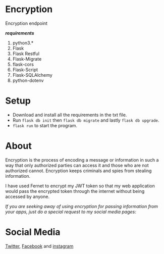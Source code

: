 # Encryption
Encryption endpoint

***requirements***
1. python3.*
2. Flask
3. Flask Restful
4. Flask-Migrate
5. flask-cors
6. Flask-Script
7. Flask-SQLAlchemy
8. python-dotenv
# Setup
* Download and install all the requirements in the txt file.
* Run `flask db init` then `flask db migrate` and lastly `flask db upgrade`.
* `flask run` to start the program.
# About
Encryption is the process of encoding a message or information in such a way that only authorized parties can access it
and those who are not authorized cannot. Encryption keeps criminals and spies from stealing information.

I have used Fernet to encrypt my JWT token so that my web application would pass the encrypted
token through the internet without being accessed by anyone. 

*If you are seeking away of using encryption for passing information from your apps, 
just do a special request to my social media pages:*

# Social Media
[Twitter](https://twitter.com/frezesteve), [Facebook](https://www.facebook.com/frisson.steve?ref=bookmarks) and
 [instagram](https://www.instagram.com/frisson_steve/)